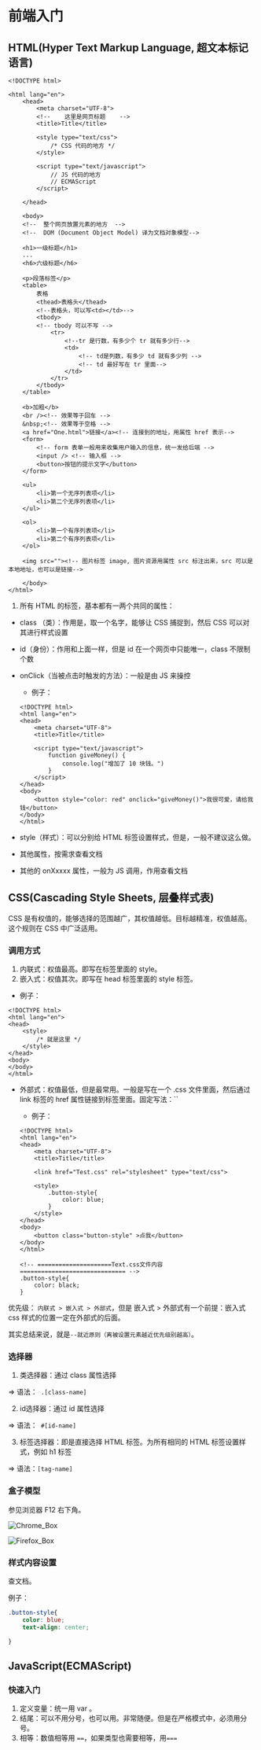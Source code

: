 # 前端入门

## HTML(Hyper Text Markup Language, 超文本标记语言)

```
<!DOCTYPE html>

<html lang="en">
    <head>
        <meta charset="UTF-8">
        <!--    这里是网页标题    -->
        <title>Title</title>

        <style type="text/css">
            /* CSS 代码的地方 */
        </style>

        <script type="text/javascript">
            // JS 代码的地方
            // ECMAScript
        </script>

    </head>
    
    <body>
    <!--  整个网页放置元素的地方  -->
    <!--  DOM (Document Object Model) 译为文档对象模型-->

    <h1>一级标题</h1>
    ...
    <h6>六级标题</h6>

    <p>段落标签</p>
    <table>
        表格
        <thead>表格头</thead>
        <!--表格头，可以写<td></td>-->
        <tbody>
        <!-- tbody 可以不写 -->
            <tr>
                <!--tr 是行数，有多少个 tr 就有多少行-->
                <td>
                    <!-- td是列数，有多少 td 就有多少列 -->
                    <!-- td 最好写在 tr 里面-->
                </td>
            </tr>
        </tbody>
    </table>

    <b>加粗</b>
    <br /><!-- 效果等于回车 -->
    &nbsp;<!-- 效果等于空格 -->
    <a href="One.html">链接</a><!-- 连接到的地址，用属性 href 表示-->
    <form>
        <!-- form 表单一般用来收集用户输入的信息，统一发给后端 -->
        <input /> <!-- 输入框 -->
        <button>按钮的提示文字</button>
    </form>

    <ul>
        <li>第一个无序列表项</li>
        <li>第二个无序列表项</li>
    </ul>

    <ol>
        <li>第一个有序列表项</li>
        <li>第二个有序列表项</li>
    </ol>
    
    <img src=""><!-- 图片标签 image, 图片资源用属性 src 标注出来，src 可以是本地地址，也可以是链接-->

    </body>
</html>
```

1. 所有 HTML 的标签，基本都有一两个共同的属性：
  - class （类）：作用是，取一个名字，能够让 CSS 捕捉到，然后 CSS 可以对其进行样式设置
  - id（身份）：作用和上面一样，但是 id 在一个网页中只能唯一，class 不限制个数
  - onClick（当被点击时触发的方法）：一般是由 JS 来操控
    - 例子：

    ```
    <!DOCTYPE html>
    <html lang="en">
    <head>
        <meta charset="UTF-8">
        <title>Title</title>
    
        <script type="text/javascript">
            function giveMoney() {
                console.log("增加了 10 块钱。")
            }
        </script>
    </head>
    <body>
        <button style="color: red" onclick="giveMoney()">我很可爱，请给我钱</button>
    </body>
    </html>
    ```

  - style（样式）：可以分别给 HTML 标签设置样式，但是，一般不建议这么做。
  - 其他属性，按需求查看文档

- 其他的 onXxxxx 属性，一般为 JS 调用，作用查看文档

## CSS(Cascading Style Sheets, 层叠样式表)

CSS 是有权值的，能够选择的范围越广，其权值越低。目标越精准，权值越高。这个规则在 CSS 中广泛适用。

### 调用方式

1. 内联式：权值最高。即写在标签里面的 style。
2. 嵌入式：权值其次。即写在 head 标签里面的 style 标签。
  - 例子：

  ```
  <!DOCTYPE html>
  <html lang="en">
  <head>
      <style>
          /* 就是这里 */
      </style>
  </head>
  <body>
  </body>
  </html>
  ```


- 外部式：权值最低，但是最常用。一般是写在一个 .css 文件里面，然后通过 link 标签的 href 属性链接到标签里面。固定写法：``
  - 例子：

  ```
  <!DOCTYPE html>
  <html lang="en">
  <head>
      <meta charset="UTF-8">
      <title>Title</title>
  
      <link href="Test.css" rel="stylesheet" type="text/css">
  
      <style>
          .button-style{
              color: blue;
          }
      </style>
  </head>
  <body>
      <button class="button-style" >点我</button>
  </body>
  </html>
  
  <!-- =====================Text.css文件内容============================== -->
  .button-style{
      color: black;
  }
  ```



优先级： `内联式 > 嵌入式 > 外部式`，但是 嵌入式 > 外部式有一个前提：嵌入式 css 样式的位置一定在外部式的后面。

其实总结来说，就是`--就近原则（离被设置元素越近优先级别越高）`。

### 选择器

1. 类选择器：通过 class 属性选择

=> 语法：` .[class-name]`

2. id选择器：通过 id 属性选择

=> 语法：` #[id-name]`

3. 标签选择器：即是直接选择 HTML 标签。为所有相同的 HTML 标签设置样式，例如 h1 标签

=> 语法：`[tag-name]`


### 盒子模型

参见浏览器 F12 右下角。

![Chrome_Box](https://git.poker/TinySnow/GithubImageHosting/blob/main/Technology/1on1Materials/Chrome_Box.7glkppmyhdhc.webp?raw=true)


![Firefox_Box](https://git.poker/TinySnow/GithubImageHosting/blob/main/Technology/1on1Materials/Firefox_Box.5fo16eqdgm0w.webp?raw=true)

### 样式内容设置

查文档。

例子：

```css
.button-style{
    color: blue;
    text-align: center;

}
```

## JavaScript(ECMAScript)

### 快速入门

1. 定义变量：统一用 var 。
2. 结尾：可以不用分号，也可以用。非常随便。但是在严格模式中，必须用分号。
3. 相等：数值相等用 `==`，如果类型也需要相等，用`===`

